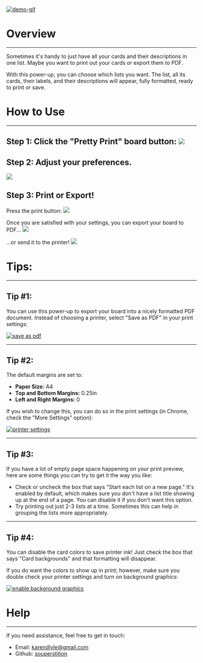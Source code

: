 [![demo-gif](https://cdn.glitch.me/2a75c8f8-e3cd-4a74-9533-882132c11066/demo.gif?v=1658161279605)](https://cdn.glitch.me/2a75c8f8-e3cd-4a74-9533-882132c11066/demo.gif?v=1658161279605)

# Overview
---

Sometimes it's handy to just have all your cards and their descriptions in one list. Maybe you want to print out your cards or export them to PDF.

With this power-up, you can choose which lists you want. The list, all its cards, their labels, and their descriptions will appear, fully formatted, ready to print or save.

# How to Use
---

## Step 1: Click the "Pretty Print" board button: ![](https://cdn.glitch.global/2a75c8f8-e3cd-4a74-9533-882132c11066/115f6d5e-1351-47a5-a99e-425abe5d2ebc.image.png?v=1658161417410)

## Step 2: Adjust your preferences.

[![](https://cdn.glitch.global/2a75c8f8-e3cd-4a74-9533-882132c11066/e1cd3bb1-af44-4842-b255-07e3042be929.image.png?v=1658160002272)](https://cdn.glitch.global/2a75c8f8-e3cd-4a74-9533-882132c11066/e1cd3bb1-af44-4842-b255-07e3042be929.image.png?v=1658160002272)

## Step 3: Print or Export!

Press the print button:
[![](https://cdn.glitch.global/2a75c8f8-e3cd-4a74-9533-882132c11066/09c33d9a-7b9f-49c3-b1bc-1a173191f11b.image.png?v=1658160019449)](https://cdn.glitch.global/2a75c8f8-e3cd-4a74-9533-882132c11066/09c33d9a-7b9f-49c3-b1bc-1a173191f11b.image.png?v=1658160019449)

Once you are satisfied with your settings, you can export your board to PDF...
[![](https://cdn.glitch.global/2a75c8f8-e3cd-4a74-9533-882132c11066/ea3cf692-4799-4016-9967-51f0cdf0aae9.image.png?v=1658160033314)](https://cdn.glitch.global/2a75c8f8-e3cd-4a74-9533-882132c11066/ea3cf692-4799-4016-9967-51f0cdf0aae9.image.png?v=1658160033314)

...or send it to the printer!
[![](https://cdn.glitch.global/2a75c8f8-e3cd-4a74-9533-882132c11066/37b88f52-ca60-4a02-8ad0-a908d6fd88cb.image.png?v=1658160050454)](https://cdn.glitch.global/2a75c8f8-e3cd-4a74-9533-882132c11066/37b88f52-ca60-4a02-8ad0-a908d6fd88cb.image.png?v=1658160050454)

# Tips:
---

## Tip #1:

You can use this power-up to export your board into a nicely formatted PDF document. Instead of choosing a printer, select "Save as PDF" in your print settings:

[![save as pdf](https://cdn.glitch.global/2a75c8f8-e3cd-4a74-9533-882132c11066/save-pdf.png?v=1657900169598)](https://cdn.glitch.global/2a75c8f8-e3cd-4a74-9533-882132c11066/save-pdf.png?v=1657900169598)

---

## Tip #2: 

The default margins are set to: 

- **Paper Size:** A4
- **Top and Bottom Margins:** 0.25in
- **Left and Right Margins:** 0

If you wish to change this, you can do so in the print settings (in Chrome, check the "More Settings" option):

[![printer settings](https://cdn.glitch.global/2a75c8f8-e3cd-4a74-9533-882132c11066/print-settings.png?v=1657899461068)](https://cdn.glitch.global/2a75c8f8-e3cd-4a74-9533-882132c11066/print-settings.png?v=1657899461068)

---

## Tip #3:

If you have a lot of empty page space happening on your print preview, here are some things you can try to get it the way you like:

- Check or uncheck the box that says "Start each list on a new page." It's enabled by default, which makes sure you don't have a list title showing up at the end of a page. You can disable it if you don't want this option.
- Try printing out just 2-3 lists at a time. Sometimes this can help in grouping the lists more appropriately.

---

## Tip #4:

You can disable the card colors to save printer ink! Just check the box that says "Card backgrounds" and that formatting will disappear.

If you do want the colors to show up in print; however, make sure you double check your printer settings and turn on background graphics:

[![enable background graphics](https://cdn.glitch.global/2a75c8f8-e3cd-4a74-9533-882132c11066/background-graphics.png?v=1657900036578)](https://cdn.glitch.global/2a75c8f8-e3cd-4a74-9533-882132c11066/background-graphics.png?v=1657900036578)

# Help
---

If you need assistance, feel free to get in touch:

- Email: [karendlyle@gmail.com](mailto:karendlyle@gmail.com)
- Github: [souperstition](https://github.com/souperstition)